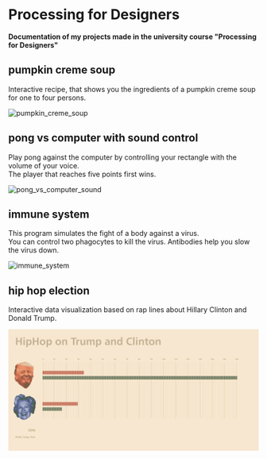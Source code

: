 # Processing for Designers
**Documentation of my projects made in the university course "Processing for Designers"**

## pumpkin creme soup
Interactive recipe, that shows you the ingredients of a pumpkin creme soup for one to four persons.

![pumpkin_creme_soup](https://user-images.githubusercontent.com/46715698/51339795-a73cc780-1a8d-11e9-911e-2bff27819eee.jpg)

## pong vs computer with sound control
Play pong against the computer by controlling your rectangle with the volume of your voice. <br>
The player that reaches five points first wins.

![pong_vs_computer_sound](https://user-images.githubusercontent.com/46715698/51339810-b02d9900-1a8d-11e9-93c8-ecb6725c4f24.jpg)

## immune system
This program simulates the fight of a body against a virus. <br>
You can control two phagocytes to kill the virus. 
Antibodies help you slow the virus down.

![immune_system](https://user-images.githubusercontent.com/46715698/51339815-b3288980-1a8d-11e9-9897-11b0026e0bf8.jpg)

## hip hop election
Interactive data visualization based on rap lines about Hillary Clinton and Donald Trump. 


![hip_hop_election](https://github.com/TimTimson/Processing-for-Designers/blob/master/gif/hip_hop_election.gif)
